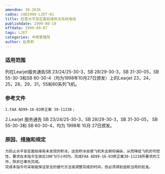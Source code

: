```yaml
---
amendno: 39-2636
cadno: CAD1999-LJET-01
title: 检查水平安定面前缘防冰系统电线
publishdate: 1999-08-19
effdate: 1999-09-07
tags: LJET
categories: 中南管理局
author: 赵燕莉
---
```


### 适用范围 
列在Learjet服务通告SB 23/24/25-30-3，SB 28/29-30-3，SB 31-30-05，SB 55-30-3和SB 60-30-4（均为1998年10月27日颁发）上的Learjet 23，24，25，28，29，31，55和60系列飞机。

### 参考文件
    1.FAA AD99-16-03修正案 39-11238；
 2.Learjet 服务通告 SB 23/24/25-30-3，SB 28/29-30-3，SB 31-30-05， SB 55-30-3和 SB 60-30-4，均为 1998年 10月 27日颁发。

### 原因、措施和规定 
    为防止水平安定面前缘有未发现的积冰，这些积冰会使飞机失去俯仰操纵，从而降低飞机的可控性，要求在本指令生效后100飞行小时内，完成FAA AD99-16-03修正案39-11238所要求的工作，除非已事先完成。 
    完成本指令可采取能保证安全的替代方法或调整完成的时间，但必须得到适航当局的批准。
